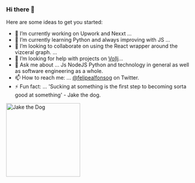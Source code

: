 ### Hi there 👋

<!--
**felipealfonsog/felipealfonsog** is a ✨ _special_ ✨ repository because its `README.md` (this file) appears on your GitHub profile.
-->
Here are some ideas to get you started:

- 🔭 I’m currently working on Upwork and Nexxt ...
- 🌱 I’m currently learning Python and always improving with JS ...
- 👯 I’m looking to collaborate on using the React wrapper around the vizceral graph. ...
- 🤔 I’m looking for help with projects on <a href="https://github.com/vollj">Vollj</a>...
- 💬 Ask me about ... Js NodeJS Python and technology in general as well as software engineering as a whole.
- 📫 How to reach me: ... <a href="https://twitter.com/felipealfonsog" target="_blank">@felipealfonsog</a> on Twitter.
- ⚡ Fun fact: ... 'Sucking at something is the first step to becoming sorta good at something' - Jake the dog.
<!-- - 😄 Pronouns: ... -->

<div style="display: flex;">
 
  <img src="https://pbs.twimg.com/profile_images/1446356883/adventure-time-with-finn-and-jake-john-dimaggio-2_400x400.jpg" alt="Jake the Dog" width="200" />
 
</div>
